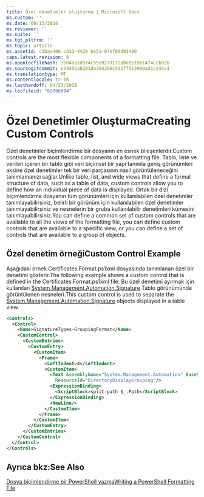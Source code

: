 ```yaml
---
title: Özel denetimler oluşturma | Microsoft Docs
ms.custom: ''
ms.date: 09/13/2016
ms.reviewer: ''
ms.suite: ''
ms.tgt_pltfrm: ''
ms.topic: article
ms.assetid: c3baa406-cd33-4420-be5a-07ef09d93480
caps.latest.revision: 8
ms.openlocfilehash: 3504ab1d974c55e9279172d0e851961474ccb926
ms.sourcegitcommit: e7445ba8203da304286c591ff513900ad1c244a4
ms.translationtype: MT
ms.contentlocale: tr-TR
ms.lasthandoff: 04/23/2019
ms.locfileid: "62066694"
---
```

# <a name="creating-custom-controls"></a><span data-ttu-id="4b005-102">Özel Denetimler Oluşturma</span><span class="sxs-lookup"><span data-stu-id="4b005-102">Creating Custom Controls</span></span>

<span data-ttu-id="4b005-103">Özel denetimler biçimlendirme bir dosyanın en esnek bileşenlerdir.</span><span class="sxs-lookup"><span data-stu-id="4b005-103">Custom controls are the most flexible components of a formatting file.</span></span> <span data-ttu-id="4b005-104">Tablo, liste ve verileri içeren bir tablo gibi veri biçimsel bir yapı tanımla geniş görünümleri aksine özel denetimler tek bir veri parçasının nasıl görüntüleneceğini tanımlamanızı sağlar.</span><span class="sxs-lookup"><span data-stu-id="4b005-104">Unlike table, list, and wide views that define a formal structure of data, such as a table of data, custom controls allow you to define how an individual piece of data is displayed.</span></span> <span data-ttu-id="4b005-105">Ortak bir dizi biçimlendirme dosyanın tüm görünümleri için kullanılabilen özel denetimler tanımlayabilirsiniz, belirli bir görünüm için kullanılabilen özel denetimler tanımlayabilirsiniz ve nesnelerin bir gruba kullanılabilir denetimleri kümesini tanımlayabilirsiniz.</span><span class="sxs-lookup"><span data-stu-id="4b005-105">You can define a common set of custom controls that are available to all the views of the formatting file, you can define custom controls that are available to a specific view, or you can define a set of controls that are available to a group of objects.</span></span>

## <a name="custom-control-example"></a><span data-ttu-id="4b005-106">Özel denetim örneği</span><span class="sxs-lookup"><span data-stu-id="4b005-106">Custom Control Example</span></span>

<span data-ttu-id="4b005-107">Aşağıdaki örnek Certificates.Format.ps1xml dosyasında tanımlanan özel bir denetimi gösterir.</span><span class="sxs-lookup"><span data-stu-id="4b005-107">The following example shows a custom control that is defined in the Certificates.Format.ps1xml file.</span></span> <span data-ttu-id="4b005-108">Bu özel denetimi ayırmak için kullanılan [System.Management.Automation.Signature](/dotnet/api/System.Management.Automation.Signature) Tablo görünümünde görüntülenen nesneleri.</span><span class="sxs-lookup"><span data-stu-id="4b005-108">This custom control is used to separate the [System.Management.Automation.Signature](/dotnet/api/System.Management.Automation.Signature) objects displayed in a table view.</span></span>

```xml
<Controls>
  <Control>
    <Name>SignatureTypes-GroupingFormat</Name>
    <CustomControl>
      <CustomEntries>
        <CustomEntry>
          <CustomItem>
            <Frame>
              <LeftIndent>4</LeftIndent>
              <CustomItem>
                <Text AssemblyName="System.Management.Automation" BaseName="FileSystemProviderStrings"
                  ResourceId="DirectoryDisplayGrouping"/>
                <ExpressionBinding>
                  <ScriptBlock>split-path $_.Path</ScriptBlock>
                </ExpressionBinding>
                <NewLine/>
              </CustomItem>
            </Frame>
          </CustomItem>
        </CustomEntry>
      </CustomEntries>
    </CustomControl>
  </Control>
</Controls>

```

## <a name="see-also"></a><span data-ttu-id="4b005-109">Ayrıca bkz:</span><span class="sxs-lookup"><span data-stu-id="4b005-109">See Also</span></span>

[<span data-ttu-id="4b005-110">Dosya biçimlendirme bir PowerShell yazma</span><span class="sxs-lookup"><span data-stu-id="4b005-110">Writing a PowerShell Formatting File</span></span>](./writing-a-powershell-formatting-file.md)
